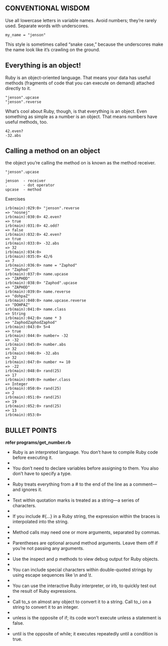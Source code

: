 ## CONVENTIONAL WISDOM

Use all lowercase letters in variable names. Avoid numbers; they’re rarely used. Separate words with underscores.

```
my_name = "jenson"

```
This style is sometimes called “snake case,” because the underscores make the name look like it’s crawling on the ground.

## Everything is an object!

Ruby is an object-oriented language. That means your data has useful methods (fragments of code that you can execute on demand) attached directly to it.

```
"jenson".upcase
"jenson".reverse

```
What’s cool about Ruby, though, is that everything is an object. Even something as simple as a number is an object. That means numbers have useful methods, too.

```
42.even?
-32.abs
```
## Calling a method on an object

 the object you’re calling the method on is known as the method receiver.

```
"jenson".upcase

jenson  - receiver
.       - dot operator
upcase  - method
```

Exercises

```
irb(main):029:0> "jenson".reverse
=> "nosnej"
irb(main):030:0> 42.even?
=> true
irb(main):031:0> 42.odd?
=> false
irb(main):032:0> 42.even?
=> true
irb(main):033:0> -32.abs
=> 32
irb(main):034:0>
irb(main):035:0> 42/6
=> 7
irb(main):036:0> name = "Zaphod"
=> "Zaphod"
irb(main):037:0> name.upcase
=> "ZAPHOD"
irb(main):038:0> "Zaphod".upcase
=> "ZAPHOD"
irb(main):039:0> name.reverse
=> "dohpaZ"
irb(main):040:0> name.upcase.reverse
=> "DOHPAZ"
irb(main):041:0> name.class
=> String
irb(main):042:0> name * 3
=> "ZaphodZaphodZaphod"
irb(main):043:0> 5>4
=> true
irb(main):044:0> number= -32
=> -32
irb(main):045:0> number.abs
=> 32
irb(main):046:0> -32.abs
=> 32
irb(main):047:0> number += 10
=> -22
irb(main):048:0> rand(25)
=> 17
irb(main):049:0> number.class
=> Integer
irb(main):050:0> rand(25)
=> 2
irb(main):051:0> rand(25)
=> 19
irb(main):052:0> rand(25)
=> 13
irb(main):053:0>
```

## BULLET POINTS

**refer programs/get_number.rb**

* Ruby is an interpreted language. You don’t have to compile Ruby code before executing it.
* 
* You don’t need to declare variables before assigning to them. You also don’t have to specify a type.
* 
* Ruby treats everything from a # to the end of the line as a comment—and ignores it.
* 
* Text within quotation marks is treated as a string—a series of characters.
* 
* If you include #{...} in a Ruby string, the expression within the braces is interpolated into the string.
* 
* Method calls may need one or more arguments, separated by commas.
* 
* Parentheses are optional around method arguments. Leave them off if you’re not passing any arguments.
* 
* Use the inspect and p methods to view debug output for Ruby objects.
* 
* You can include special characters within double-quoted strings by using escape sequences like \n and \t.
* 
* You can use the interactive Ruby interpreter, or irb, to quickly test out the result of Ruby expressions.
* 
* Call to_s on almost any object to convert it to a string. Call to_i on a string to convert it to an integer.
* 
* unless is the opposite of if; its code won’t execute unless a statement is false.
* 
* until is the opposite of while; it executes repeatedly until a condition is true.
